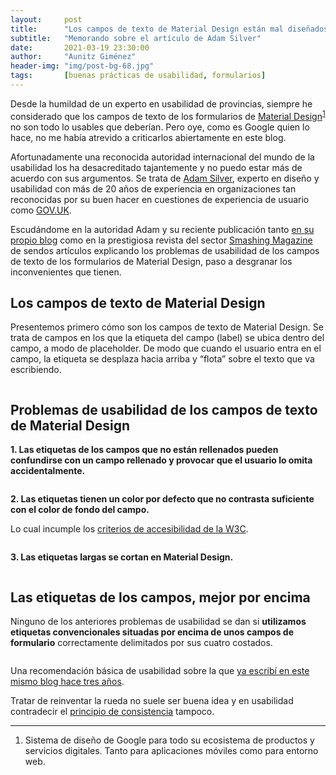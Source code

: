 ```yaml
---
layout:     post
title:      "Los campos de texto de Material Design están mal diseñados"
subtitle:   "Memorando sobre el artículo de Adam Silver"
date:       2021-03-19 23:30:00
author:     "Aunitz Giménez"
header-img: "img/post-bg-68.jpg"
tags:       [buenas prácticas de usabilidad, formularios]
---
```


<p>Desde la humildad de un experto en usabilidad de provincias, siempre he considerado que los campos de texto de los formularios de <a href="https://material.io/" target="_blank" rel="noopener noreferrer">Material Design</a><sup id="fnref:fn-f1"><a href="#fn:fn-f1" class="footnote">1</a></sup> no son todo lo usables que deberían. Pero oye, como es Google quien lo hace, no me había atrevido a criticarlos abiertamente en este blog.</p>

<p>Afortunadamente una reconocida autoridad internacional del mundo de la usabilidad los ha desacreditado tajantemente y no puedo estar más de acuerdo con sus argumentos. Se trata de <a href="https://adamsilver.io/about/" target="_blank" rel="noopener noreferrer">Adam Silver</a>, experto en diseño y usabilidad con más de 20 años de experiencia en organizaciones tan reconocidas por su buen hacer en cuestiones de experiencia de usuario como <a href="https://www.gov.uk/" target="_blank" rel="noopener noreferrer">GOV.UK</a>.</p>

<p>Escudándome en la autoridad Adam y su reciente publicación tanto <a href="https://adamsilver.io/blog/material-design-text-fields-are-badly-designed/" target="_blank" rel="noopener noreferrer">en su propio blog</a> como en la prestigiosa revista del sector <a href="https://www.smashingmagazine.com/2021/02/material-design-text-fields/" target="_blank" rel="noopener noreferrer">Smashing Magazine</a> de sendos artículos explicando los problemas de usabilidad de los campos de texto de los formularios de Material Design, paso a desgranar los inconvenientes que tienen.</p>

<h2>Los campos de texto de Material Design</h2>
<p>Presentemos primero cómo son los campos de texto de Material Design. Se trata de campos en los que la etiqueta del campo (label) se ubica dentro del campo, a modo de placeholder. De modo que cuando el usuario entra en el campo, la etiqueta se desplaza hacia arriba y “flota” sobre el texto que va escribiendo.</p>

<p><img src="{{ site.baseurl }}/img/campos-de-material-design-mal-disenados-01.gif" alt=""></p>

<h2>Problemas de usabilidad de los campos de texto de Material Design</h2>
<p><strong>1. Las etiquetas de los campos que no están rellenados pueden confundirse con un campo rellenado y provocar que el usuario lo omita accidentalmente.</strong></p>

<p><img src="{{ site.baseurl }}/img/campos-de-material-design-mal-disenados-02.png" alt=""></p>

<p><strong>2. Las etiquetas tienen un color por defecto que no contrasta suficiente con el color de fondo del campo.</strong></p>
<p>Lo cual incumple los <a href="{{ site.baseurl }}{% post_url 2019-02-22-accesibilidad-web-al-alcance-de-todos %}">criterios de accesibilidad de la W3C</a>.</p>

<p><img src="{{ site.baseurl }}/img/campos-de-material-design-mal-disenados-03.png" alt=""></p>

<p><strong>3. Las etiquetas largas se cortan en Material Design.</strong></p>

<p><img src="{{ site.baseurl }}/img/campos-de-material-design-mal-disenados-04.png" alt=""></p>

<h2>Las etiquetas de los campos, mejor por encima</h2>
<p>Ninguno de los anteriores problemas de usabilidad se dan si <strong>utilizamos etiquetas convencionales situadas por encima de unos campos de formulario</strong> correctamente delimitados por sus cuatro costados.</p>

<p><img src="{{ site.baseurl }}/img/campos-de-material-design-mal-disenados-05.png" alt=""></p>

<p>Una recomendación básica de usabilidad sobre la que <a href="{{ site.baseurl }}{% post_url 2018-03-11-tip-11-etiquetas-por-encima-campos %}">ya escribí en este mismo blog hace tres años</a>.</p>

<p>Tratar de reinventar la rueda no suele ser buena idea y en usabilidad contradecir el <a href="{{ site.baseurl }}{% post_url 2017-01-18-principios-usabilidad %}">principio de consistencia</a> tampoco.</p>

<hr>

<div class="footnotes">
    <ol>
        <li id="fn:fn-f1">
            <p>Sistema de diseño de Google para todo su ecosistema de productos y servicios digitales. Tanto para aplicaciones móviles como para entorno web.</p>
        </li>
    </ol>
</div>
